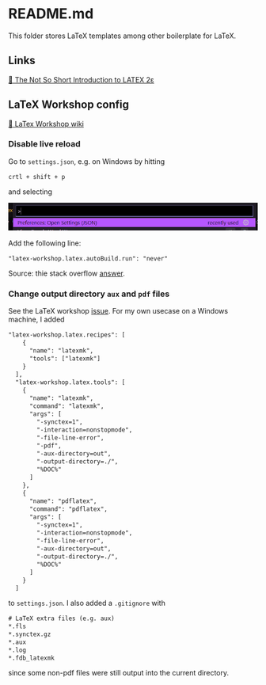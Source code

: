 # README.md

This folder stores LaTeX templates among other boilerplate for LaTeX.

## Links

[📝 The Not So Short Introduction to LATEX 2ε](https://gking.harvard.edu/files/lshort2.pdf)

## LaTeX Workshop config

[📝 LaTex Workshop wiki](https://github.com/James-Yu/LaTeX-Workshop/wiki/)

### Disable live reload

Go to `settings.json`, e.g. on Windows by hitting

```
crtl + shift + p
```

and selecting

![`settings.json`](../Images/settings-json.png)

Add the following line:

```
"latex-workshop.latex.autoBuild.run": "never"
```

Source: thie stack overflow [answer](https://stackoverflow.com/a/55912235).

### Change output directory `aux` and `pdf` files

See the LaTeX workshop [issue](https://github.com/James-Yu/LaTeX-Workshop/issues/548). For my own usecase on a Windows machine, I added

```
"latex-workshop.latex.recipes": [
    {
      "name": "latexmk",
      "tools": ["latexmk"]
    }
  ],
  "latex-workshop.latex.tools": [
    {
      "name": "latexmk",
      "command": "latexmk",
      "args": [
        "-synctex=1",
        "-interaction=nonstopmode",
        "-file-line-error",
        "-pdf",
        "-aux-directory=out",
        "-output-directory=./",
        "%DOC%"
      ]
    },
    {
      "name": "pdflatex",
      "command": "pdflatex",
      "args": [
        "-synctex=1",
        "-interaction=nonstopmode",
        "-file-line-error",
        "-aux-directory=out",
        "-output-directory=./",
        "%DOC%"
      ]
    }
  ]
```

to `settings.json`. I also added a `.gitignore` with

```
# LaTeX extra files (e.g. aux)
*.fls
*.synctex.gz
*.aux
*.log
*.fdb_latexmk
```

since some non-pdf files were still output into the current directory.
